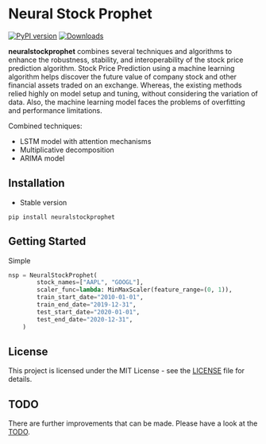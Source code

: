# Neural Stock Prophet

[![PyPI version](https://badge.fury.io/py/neuralstockprophet.svg)](https://badge.fury.io/py/neuralstockprophet)
[![Downloads](https://pepy.tech/badge/neuralstockprophet)](https://pepy.tech/project/neuralstockprophet)

**neuralstockprophet** combines several techniques and algorithms to enhance the robustness, stability, and interoperability of the stock price prediction algorithm. Stock Price Prediction using a machine learning algorithm helps discover the future value of company stock and other financial assets traded on an exchange. Whereas, the existing methods relied highly on model setup and tuning, without considering the variation of data. Also, the machine learning model faces the problems of overfitting and performance limitations.

Combined techniques:

-   LSTM model with attention mechanisms
-   Multiplicative decomposition
-   ARIMA model

## Installation

-   Stable version

```
pip install neuralstockprophet
```

## Getting Started

Simple

```python
nsp = NeuralStockProphet(
        stock_names=["AAPL", "GOOGL"],
        scaler_func=lambda: MinMaxScaler(feature_range=(0, 1)),
        train_start_date="2010-01-01",
        train_end_date="2019-12-31",
        test_start_date="2020-01-01",
        test_end_date="2020-12-31",
    )
```

## License

This project is licensed under the MIT License - see the [LICENSE](https://github.com/lucaswychan/neural-stock-prophet/blob/main/LICENSE) file for details.

## TODO

There are further improvements that can be made. Please have a look at the [TODO](https://github.com/lucaswychan/neural-stock-prophet/blob/main/TODO).
